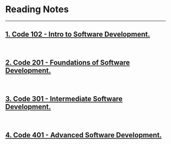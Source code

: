 # Reading Notes
<!-- ## This is a website that includes all my reading notes and it will be divided into four main sections depending on the class attended: -->
---


## [1. Code 102 - Intro to Software Development.](https://mohammadaltamimi98.github.io/Reading-notes/101/TableOfContents101-102)
<!-- <p>&nbsp;</p> -->

<br>

## [2. Code 201 - Foundations of Software Development.](https://mohammadaltamimi98.github.io/Reading-notes/201/TableOfContents201)
<br>

## [3. Code 301 - Intermediate Software Development.](https://mohammadaltamimi98.github.io/Reading-notes/301/TableOfContents301.)

<br>

## [4. Code 401 - Advanced Software Development.](https://mohammadaltamimi98.github.io/Reading-notes/#/)

